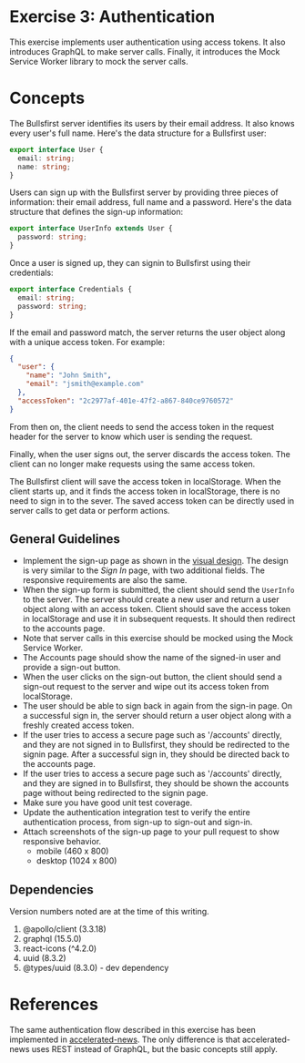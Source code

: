 # Exercise 3: Authentication

This exercise implements user authentication using access tokens. It also
introduces GraphQL to make server calls. Finally, it introduces the Mock Service
Worker library to mock the server calls.

# Concepts

The Bullsfirst server identifies its users by their email address. It also knows
every user's full name. Here's the data structure for a Bullsfirst user:

```ts
export interface User {
  email: string;
  name: string;
}
```

Users can sign up with the Bullsfirst server by providing three pieces of
information: their email address, full name and a password. Here's the data
structure that defines the sign-up information:

```ts
export interface UserInfo extends User {
  password: string;
}
```

Once a user is signed up, they can signin to Bullsfirst using their credentials:

```ts
export interface Credentials {
  email: string;
  password: string;
}
```

If the email and password match, the server returns the user object along with a
unique access token. For example:

```json
{
  "user": {
    "name": "John Smith",
    "email": "jsmith@example.com"
  },
  "accessToken": "2c2977af-401e-47f2-a867-840ce9760572"
}
```

From then on, the client needs to send the access token in the request header
for the server to know which user is sending the request.

Finally, when the user signs out, the server discards the access token. The
client can no longer make requests using the same access token.

The Bullsfirst client will save the access token in localStorage. When the
client starts up, and it finds the access token in localStorage, there is no
need to sign in to the sever. The saved access token can be directly used in
server calls to get data or perform actions.

## General Guidelines

- Implement the sign-up page as shown in the
  [visual design](https://www.figma.com/file/UdOTt1Z2fTnm0Cbi0FA1We/Bullsfirst).
  The design is very similar to the _Sign In_ page, with two additional fields.
  The responsive requirements are also the same.
- When the sign-up form is submitted, the client should send the `UserInfo` to
  the server. The server should create a new user and return a user object along
  with an access token. Client should save the access token in localStorage and
  use it in subsequent requests. It should then redirect to the accounts page.
- Note that server calls in this exercise should be mocked using the Mock
  Service Worker.
- The Accounts page should show the name of the signed-in user and provide a
  sign-out button.
- When the user clicks on the sign-out button, the client should send a sign-out
  request to the server and wipe out its access token from localStorage.
- The user should be able to sign back in again from the sign-in page. On a
  successful sign in, the server should return a user object along with a
  freshly created access token.
- If the user tries to access a secure page such as '/accounts' directly, and
  they are not signed in to Bullsfirst, they should be redirected to the signin
  page. After a successful sign in, they should be directed back to the accounts
  page.
- If the user tries to access a secure page such as '/accounts' directly, and
  they are signed in to Bullsfirst, they should be shown the accounts page
  without being redirected to the signin page.
- Make sure you have good unit test coverage.
- Update the authentication integration test to verify the entire authentication
  process, from sign-up to sign-out and sign-in.
- Attach screenshots of the sign-up page to your pull request to show responsive
  behavior.
  - mobile (460 x 800)
  - desktop (1024 x 800)

## Dependencies

Version numbers noted are at the time of this writing.

1. @apollo/client (3.3.18)
2. graphql (15.5.0)
3. react-icons (^4.2.0)
4. uuid (8.3.2)
5. @types/uuid (8.3.0) - dev dependency

# References

The same authentication flow described in this exercise has been implemented in
[accelerated-news](https://github.com/PublicisSapient/accelerated-news). The
only difference is that accelerated-news uses REST instead of GraphQL, but the
basic concepts still apply.
